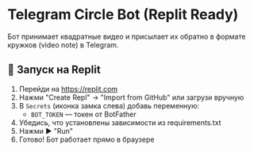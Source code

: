 # Telegram Circle Bot (Replit Ready)

Бот принимает квадратные видео и присылает их обратно в формате кружков (video note) в Telegram.

## 🚀 Запуск на Replit

1. Перейди на https://replit.com
2. Нажми "Create Repl" → "Import from GitHub" или загрузи вручную
3. В `Secrets` (иконка замка слева) добавь переменную:
   - `BOT_TOKEN` — токен от BotFather
4. Убедись, что установлены зависимости из requirements.txt
5. Нажми ▶️ "Run"
6. Готово! Бот работает прямо в браузере